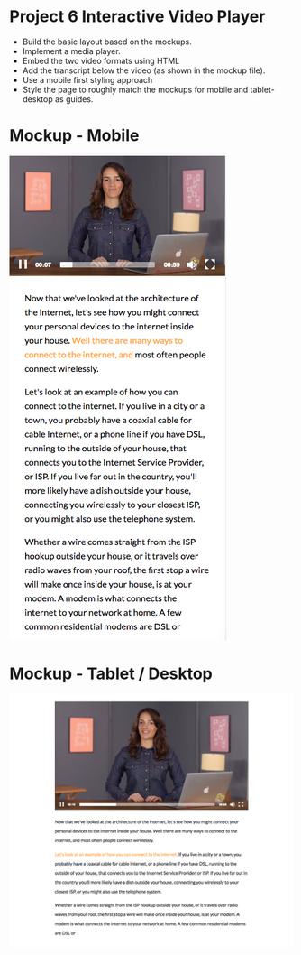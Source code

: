 # Project 6 Interactive Video Player
- Build the basic layout based on the mockups.
- Implement a media player.
- Embed the two video formats using HTML
- Add the transcript below the video (as shown in the mockup file).
- Use a mobile first styling approach
- Style the page to roughly match the mockups for mobile and tablet-desktop as guides.

# Mockup - Mobile
![mobile](https://github.com/digitalbart/project-6-interactive-video-player/blob/master/mockups/mobile.png)

# Mockup - Tablet / Desktop
![Desktop](https://github.com/digitalbart/project-6-interactive-video-player/blob/master/mockups/tablet-desktop.png)